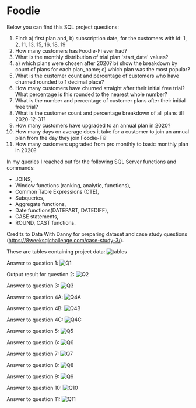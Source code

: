 # Foodie

Below you can find this SQL project questions:

1. Find:
	      a) first plan and,
	      b) subscription date,
    for the customers with id: 1, 2, 11, 13, 15, 16, 18, 19
2. How many customers has Foodie-Fi ever had?
3. What is the monthly distribution of trial plan 'start_date' values?
4.
    a) which plans were chosen after 2020? 
    b) show the breakdown by count of plans for each plan_name;
    c) which plan was the most popular?
5. What is the customer count and percentage of customers who have churned rounded to 1 decimal place?
6. How many customers have churned straight after their initial free trial?
   What percentage is this rounded to the nearest whole number?
7. What is the number and percentage of customer plans after their initial free trial?
8. What is the customer count and percentage breakdown of all plans till 2020-12-31?
9. How many customers have upgraded to an annual plan in 2020?
10. How many days on average does it take for a customer to join an annual plan from the day they join Foodie-Fi?
11. How many customers upgraded from pro monthly to basic monthly plan in 2020?

In my queries I reached out for the following SQL Server functions and commands:
- JOINS,
- Window functions (ranking, analytic, functions),
- Common Table Expressions (CTE),
- Subqueries,
- Aggregate functions,
- Date functions(DATEPART, DATEDIFF),
- CASE statements,
- ROUND, CAST functions.

Credits to Data With Danny for preparing dataset and case study questions (https://8weeksqlchallenge.com/case-study-3/).

These are tables containing project data:
![tables](https://github.com/korneldata/Foodie/blob/2fe8c68f8793f1177db4ad6ccc4f699757d34b79/tables.jpg)

Answer to question 1:
![Q1](https://github.com/korneldata/Foodie/blob/0278c7ee7b4babc46d49e7b74c0dfcf48dc5b074/Q1.jpg)

Output result for question 2:
![Q2](https://github.com/korneldata/Foodie/blob/0278c7ee7b4babc46d49e7b74c0dfcf48dc5b074/Q2.jpg)

Answer to question 3:
![Q3](https://github.com/korneldata/Foodie/blob/0278c7ee7b4babc46d49e7b74c0dfcf48dc5b074/Q3.jpg)

Answer to question 4A:
![Q4A](https://github.com/korneldata/Foodie/blob/0278c7ee7b4babc46d49e7b74c0dfcf48dc5b074/Q4A.jpg)

Answer to question 4B:
![Q4B](https://github.com/korneldata/Foodie/blob/0278c7ee7b4babc46d49e7b74c0dfcf48dc5b074/Q4B.jpg)

Answer to question 4C:
![Q4C](https://github.com/korneldata/Foodie/blob/0278c7ee7b4babc46d49e7b74c0dfcf48dc5b074/Q4C.jpg)

Answer to question 5:
![Q5](https://github.com/korneldata/Foodie/blob/0278c7ee7b4babc46d49e7b74c0dfcf48dc5b074/Q5.jpg)

Answer to question 6:
![Q6](https://github.com/korneldata/Foodie/blob/0278c7ee7b4babc46d49e7b74c0dfcf48dc5b074/Q6.jpg)

Answer to question 7:
![Q7](https://github.com/korneldata/Foodie/blob/0278c7ee7b4babc46d49e7b74c0dfcf48dc5b074/Q7.jpg)

Answer to question 8:
![Q8](https://github.com/korneldata/Foodie/blob/0278c7ee7b4babc46d49e7b74c0dfcf48dc5b074/Q8.jpg)

Answer to question 9:
![Q9](https://github.com/korneldata/Foodie/blob/0278c7ee7b4babc46d49e7b74c0dfcf48dc5b074/Q9.jpg)

Answer to question 10:
![Q10](https://github.com/korneldata/Foodie/blob/0278c7ee7b4babc46d49e7b74c0dfcf48dc5b074/Q10.jpg)

Answer to question 11:
![Q11](https://github.com/korneldata/Foodie/blob/0278c7ee7b4babc46d49e7b74c0dfcf48dc5b074/Q11.jpg)


